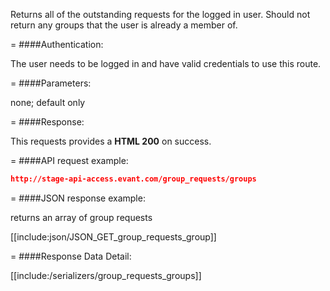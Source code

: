 <!-- --- title: GET /group_requests/groups -->

Returns all of the outstanding requests for the logged in user. Should not return any groups that the user is already a member of.

=
####Authentication:

The user needs to be logged in and have valid credentials to use this route.

=
####Parameters:

none; default only

=
####Response:

This requests provides a <strong>HTML 200</strong> on success.

=
####API request example:
```json
http://stage-api-access.evant.com/group_requests/groups
```

=
####JSON response example:

returns an array of group requests

[[include:json/JSON_GET_group_requests_group]]

=
####Response Data Detail:

[[include:/serializers/group_requests_groups]]